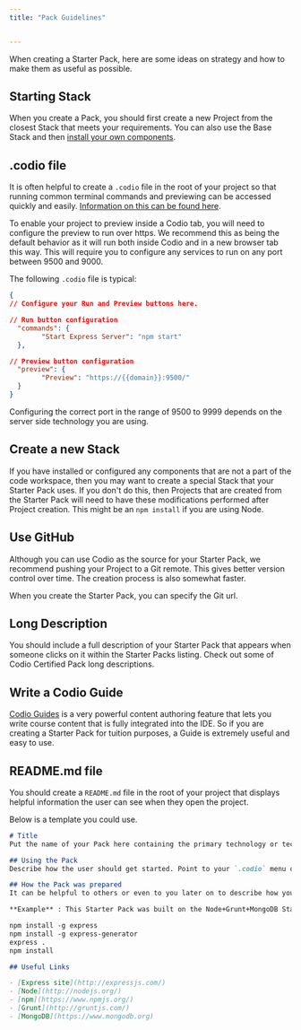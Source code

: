 ```yaml
---
title: "Pack Guidelines"


---
```


When creating a Starter Pack, here are some ideas on strategy and how to make them as useful as possible.

## Starting Stack
When you create a Pack, you should first create a new Project from the closest Stack that meets your requirements. You can also use the Base Stack and then [install your own components](/ide/boxes/installsw/box-parts/).

## .codio file
It is often helpful to create a `.codio` file in the root of your project so that running common terminal commands and previewing can be accessed quickly and easily. [Information on this can be found here](/ide/boxes/runmenu/).

To enable your project to preview inside a Codio tab, you will need to configure the preview to run over https. We recommend this as being the default behavior as it will run both inside Codio and in a new browser tab this way. This will require you to configure any services to run on any port between 9500 and 9000.

The following `.codio` file is typical:

```json
{
// Configure your Run and Preview buttons here.

// Run button configuration
  "commands": {
        "Start Express Server": "npm start"
  },

// Preview button configuration
  "preview": {
        "Preview": "https://{{domain}}:9500/"
  }
}
```

Configuring the correct port in the range of 9500 to 9999 depends on the server side technology you are using.

## Create a new Stack
If you have installed or configured any components that are not a part of the code workspace, then you may want to create a special Stack that your Starter Pack uses. If you don't do this, then Projects that are created from the Starter Pack will need to have these modifications performed after Project creation. This might be an `npm install` if you are using Node.


## Use GitHub
Although you can use Codio as the source for your Starter Pack, we recommend pushing your Project to a Git remote. This gives better version control over time. The creation process is also somewhat faster.

When you create the Starter Pack, you can specify the Git url.

## Long Description
You should include a full description of your Starter Pack that appears when someone clicks on it within the Starter Packs listing. Check out some of Codio Certified Pack long descriptions.


## Write a Codio Guide
[Codio Guides](/content/authoring/) is a very powerful content authoring feature that lets you write course content that is fully integrated into the IDE. So if you are creating a Starter Pack for tuition purposes, a Guide is extremely useful and easy to use.

## README.md file
You should create a `README.md` file in the root of your project that displays helpful information the user can see when they open the project.

Below is a template you could use.

```markdown
# Title
Put the name of your Pack here containing the primary technology or technologies with a version number, along with a short description.

## Using the Pack
Describe how the user should get started. Point to your `.codio` menu options if you have created any.

## How the Pack was prepared
It can be helpful to others or even to you later on to describe how you built the Pack. What we often do is to include a set of instructions that can be pasted into a Bash script to recreate the Pack with a single command.

**Example** : This Starter Pack was built on the Node+Grunt+MongoDB Stack. We than ran the following commands before creating the Pack.

npm install -g express
npm install -g express-generator
express .
npm install

## Useful Links

- [Express site](http://expressjs.com/)
- [Node](http://nodejs.org/)
- [npm](https://www.npmjs.org/)
- [Grunt](http://gruntjs.com/)
- [MongoDB](https://www.mongodb.org)

```
